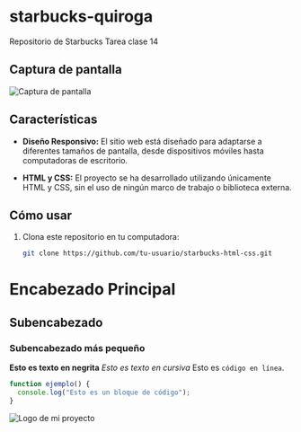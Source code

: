 # starbucks-quiroga
Repositorio de Starbucks Tarea clase 14
## Captura de pantalla

![Captura de pantalla](screenshot.png)

## Características

- **Diseño Responsivo:** El sitio web está diseñado para adaptarse a diferentes tamaños de pantalla, desde dispositivos móviles hasta computadoras de escritorio.

- **HTML y CSS:** El proyecto se ha desarrollado utilizando únicamente HTML y CSS, sin el uso de ningún marco de trabajo o biblioteca externa.

## Cómo usar

1. Clona este repositorio en tu computadora:
   ```bash
   git clone https://github.com/tu-usuario/starbucks-html-css.git


# Encabezado Principal
## Subencabezado
### Subencabezado más pequeño
**Esto es texto en negrita**
*Esto es texto en cursiva*
Esto es `código en línea`.

```javascript
function ejemplo() {
  console.log("Esto es un bloque de código");
}
`````
![Logo de mi proyecto](images/card-1.png)
